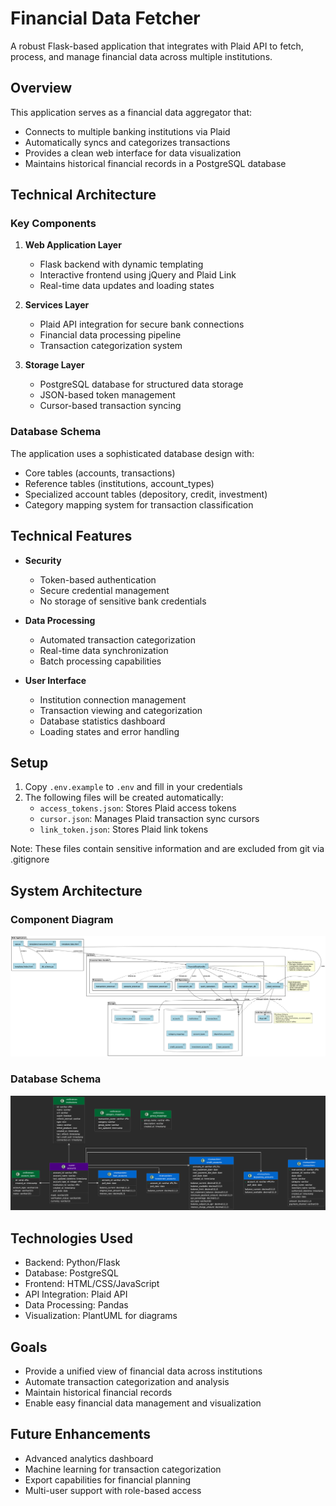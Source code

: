 # Financial Data Fetcher

A robust Flask-based application that integrates with Plaid API to fetch, process, and manage financial data across multiple institutions.

## Overview

This application serves as a financial data aggregator that:
- Connects to multiple banking institutions via Plaid
- Automatically syncs and categorizes transactions
- Provides a clean web interface for data visualization
- Maintains historical financial records in a PostgreSQL database

## Technical Architecture

### Key Components
1. **Web Application Layer**
   - Flask backend with dynamic templating
   - Interactive frontend using jQuery and Plaid Link
   - Real-time data updates and loading states

2. **Services Layer**
   - Plaid API integration for secure bank connections
   - Financial data processing pipeline
   - Transaction categorization system

3. **Storage Layer**
   - PostgreSQL database for structured data storage
   - JSON-based token management
   - Cursor-based transaction syncing

### Database Schema
The application uses a sophisticated database design with:
- Core tables (accounts, transactions)
- Reference tables (institutions, account_types)
- Specialized account tables (depository, credit, investment)
- Category mapping system for transaction classification

## Technical Features

- **Security**
  - Token-based authentication
  - Secure credential management
  - No storage of sensitive bank credentials

- **Data Processing**
  - Automated transaction categorization
  - Real-time data synchronization
  - Batch processing capabilities

- **User Interface**
  - Institution connection management
  - Transaction viewing and categorization
  - Database statistics dashboard
  - Loading states and error handling

## Setup
1. Copy `.env.example` to `.env` and fill in your credentials
2. The following files will be created automatically:
   - `access_tokens.json`: Stores Plaid access tokens
   - `cursor.json`: Manages Plaid transaction sync cursors
   - `link_token.json`: Stores Plaid link tokens

Note: These files contain sensitive information and are excluded from git via .gitignore

## System Architecture

### Component Diagram
<img src="docs/images/Financial Data Fetcher Architecture.png" alt="System Architecture Diagram" width="800"/>

### Database Schema
<img src="docs/images/Financial Database Schema.png" alt="Database Schema" width="800"/>

## Technologies Used
- Backend: Python/Flask
- Database: PostgreSQL
- Frontend: HTML/CSS/JavaScript
- API Integration: Plaid API
- Data Processing: Pandas
- Visualization: PlantUML for diagrams

## Goals
- Provide a unified view of financial data across institutions
- Automate transaction categorization and analysis
- Maintain historical financial records
- Enable easy financial data management and visualization

## Future Enhancements
- Advanced analytics dashboard
- Machine learning for transaction categorization
- Export capabilities for financial planning
- Multi-user support with role-based access
